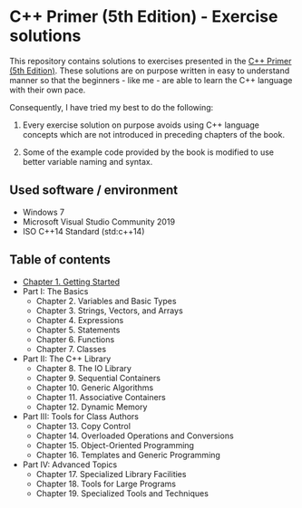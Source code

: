 # C++ Primer (5th Edition) - Exercise solutions

This repository contains solutions to exercises presented in the [C++ Primer (5th Edition)](https://www.amazon.com/Primer-5th-Stanley-B-Lippman/dp/0321714113). These solutions are on purpose written in easy to understand manner so that the beginners - like me - are able to learn the C++ language with their own pace.

Consequently, I have tried my best to do the following:

1. Every exercise solution on purpose avoids using C++ language concepts which are not introduced in preceding chapters of the book.

2. Some of the example code provided by the book is modified to use better variable naming and syntax.

## Used software / environment

- Windows 7
- Microsoft Visual Studio Community 2019
- ISO C++14 Standard (std:c++14)

## Table of contents

- [Chapter 1. Getting Started](Chapter_1/README.md)
- Part I: The Basics
  - Chapter 2. Variables and Basic Types
  - Chapter 3. Strings, Vectors, and Arrays
  - Chapter 4. Expressions
  - Chapter 5. Statements
  - Chapter 6. Functions
  - Chapter 7. Classes
- Part II: The C++ Library
  - Chapter 8. The IO Library
  - Chapter 9. Sequential Containers
  - Chapter 10. Generic Algorithms
  - Chapter 11. Associative Containers
  - Chapter 12. Dynamic Memory
- Part III: Tools for Class Authors
  - Chapter 13. Copy Control
  - Chapter 14. Overloaded Operations and Conversions
  - Chapter 15. Object-Oriented Programming
  - Chapter 16. Templates and Generic Programming
- Part IV:  Advanced Topics
  - Chapter 17. Specialized Library Facilities
  - Chapter 18. Tools for Large Programs
  - Chapter 19. Specialized Tools and Techniques
